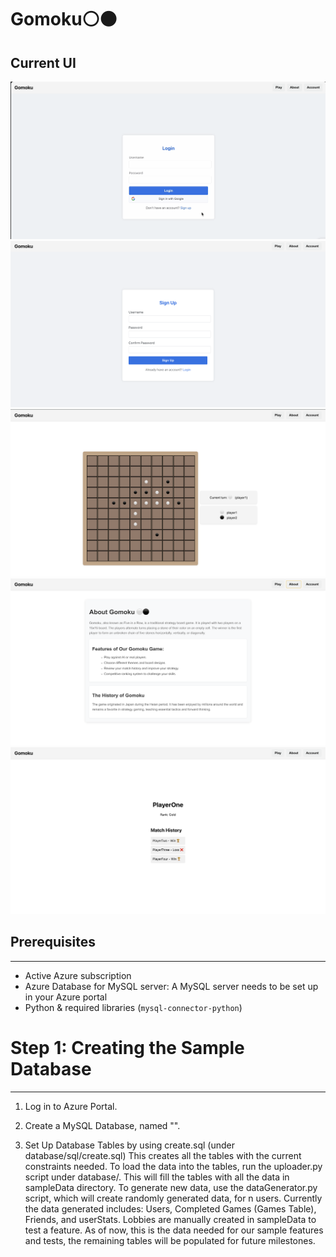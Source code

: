 # Gomoku⚪⚫
## Current UI
![Log-in](/assets/Log-in.png)
![Sign-up](/assets/Sign-up.png)
![Gameplay](/assets/gamePlay.png)
![About](/assets/about.png)
![Profile](/assets/profile.png)

## Prerequisites
-------------
- Active Azure subscription
- Azure Database for MySQL server: A MySQL server needs to be set up in your Azure portal
- Python & required libraries (`mysql-connector-python`)

# Step 1: Creating the Sample Database
------------------------------------
1. Log in to Azure Portal.

2. Create a MySQL Database, named "<database name>".

3. Set Up Database Tables by using create.sql (under database/sql/create.sql) This creates all the tables with the current constraints needed. To load the data into the tables, run the uploader.py script under database/. This will fill the tables with all the data in sampleData directory. To generate new data, use the dataGenerator.py script, which will create randomly generated data, for n users. Currently the data generated includes: Users, Completed Games (Games Table), Friends, and userStats. Lobbies are manually created in sampleData to test a feature. As of now, this is the data needed for our sample features and tests, the remaining tables will be populated for future milestones.
